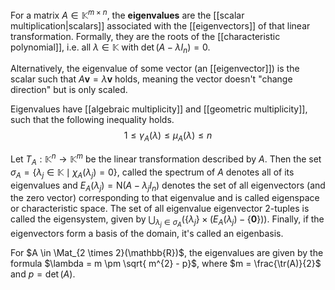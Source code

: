 
For a matrix $A \in \mathbb{K}^{m\times n}$, the **eigenvalues** are the [[scalar multiplication|scalars]] associated with the [[eigenvectors]] of that linear transformation. Formally, they are the roots of the [[characteristic polynomial]], i.e. all $\lambda \in \mathbb{K}$ with $\det (A - \lambda I_{n}) = 0$.

Alternatively, the eigenvalue of some vector (an [[eigenvector]]) is the scalar such that $A\mathbf{v} = \lambda \mathbf{v}$ holds, meaning the vector doesn't "change direction" but is only scaled.

Eigenvalues have [[algebraic multiplicity]] and [[geometric multiplicity]], such that the following inequality holds.
$$
1 \leq \gamma_{A}(\lambda) \leq \mu_{A}(\lambda) \leq n
$$

Let $T_{A} : \mathbb{K}^{n} \to \mathbb{K}^{m}$ be the linear transformation described by $A$. Then the set $\sigma_{A} = \{ \lambda_{j} \in \mathbb{K} \mid \chi_{A}(\lambda_{j}) = 0 \}$, called the spectrum of $A$ denotes all of its eigenvalues and $E_{A}(\lambda_{j}) = \mathrm{N}(A - \lambda_{j} I_{n})$ denotes the set of all eigenvectors (and the zero vector) corresponding to that eigenvalue and is called eigenspace or characteristic space.
The set of all eigenvalue eigenvector 2-tuples is called the eigensystem, given by $\bigcup_{\lambda_{j} \in \sigma_{A}} \big(\{ \lambda_{j} \} \times (E_{A}(\lambda_{j}) - \{ \mathbf{0} \}) \big)$.
Finally, if the eigenvectors form a basis of the domain, it's called an eigenbasis.

For $A \in \Mat_{2 \times 2}(\mathbb{R})$, the eigenvalues are given by the formula $\lambda = m \pm \sqrt{ m^{2} - p}$, where $m = \frac{\tr(A)}{2}$ and $p = \det(A)$.